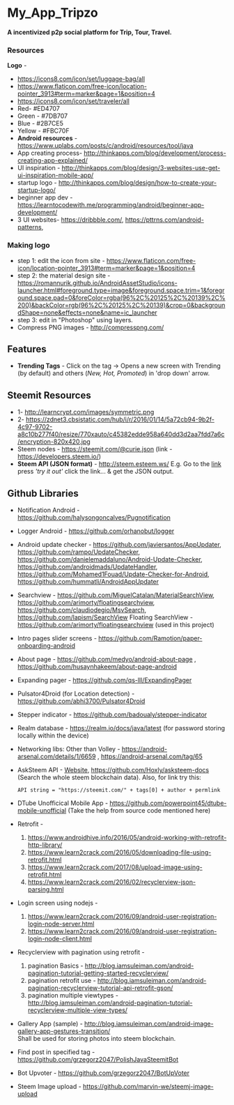 # My_App_Tripzo
**A incentivized p2p social platform for Trip, Tour, Travel.**

### Resources
**Logo** - 
* https://icons8.com/icon/set/luggage-bag/all
* https://www.flaticon.com/free-icon/location-pointer_3913#term=marker&page=1&position=4
* https://icons8.com/icon/set/traveler/all
* Red- #ED4707
* Green - #7DB707
* Blue - #2B7CE5
* Yellow - #FBC70F
* **Android resources** - https://www.uplabs.com/posts/c/android/resources/tool/java
* App creating process- http://thinkapps.com/blog/development/process-creating-app-explained/
* UI inspiration - http://thinkapps.com/blog/design/3-websites-use-get-ui-inspiration-mobile-app/
* startup logo - http://thinkapps.com/blog/design/how-to-create-your-startup-logo/
* beginner app dev - https://learntocodewith.me/programming/android/beginner-app-development/
* 3 UI websites- https://dribbble.com/, https://pttrns.com/android-patterns, 


### Making logo

* step 1: edit the icon from site - https://www.flaticon.com/free-icon/location-pointer_3913#term=marker&page=1&position=4
* step 2: the material design site - https://romannurik.github.io/AndroidAssetStudio/icons-launcher.html#foreground.type=image&foreground.space.trim=1&foreground.space.pad=0&foreColor=rgba(96%2C%20125%2C%20139%2C%200)&backColor=rgb(96%2C%20125%2C%20139)&crop=0&backgroundShape=none&effects=none&name=ic_launcher
* step 3: edit in "Photoshop" using layers.
* Compress PNG images - http://compresspng.com/

## Features
* **Trending Tags** - Click on the tag -> Opens a new screen with Trending (by default) and others (_New, Hot, Promoted_) in 'drop down' arrow.



## Steemit Resources
* 1- http://learncrypt.com/images/symmetric.png
* 2- https://zdnet3.cbsistatic.com/hub/i/r/2016/01/14/5a72cb94-9b2f-4c97-9702-a8c10b277f40/resize/770xauto/c45382edde958a640dd3d2aa7fdd7a6c/encryption-820x420.jpg
* Steem nodes - https://steemit.com/@curie.json (link - https://developers.steem.io/)
* **Steem API (JSON format)** - http://steem.esteem.ws/
    E.g. Go to the [link](http://steem.esteem.ws/#!/Post/get_get_discussions_by_trending)
    press _'try it out'_ click the link... & get the JSON output.

## Github Libraries
* Notification Android - https://github.com/halysongoncalves/Pugnotification
* Logger Android - https://github.com/orhanobut/logger
* Android update checker - https://github.com/javiersantos/AppUpdater, https://github.com/rampo/UpdateChecker, https://github.com/danielemaddaluno/Android-Update-Checker, https://github.com/androidmads/UpdateHandler, https://github.com/Mohamed1Fouad/Update-Checker-for-Android, https://github.com/hummatli/AndroidAppUpdater
* Searchview - https://github.com/MiguelCatalan/MaterialSearchView, https://github.com/arimorty/floatingsearchview, https://github.com/claudiodegio/MsvSearch, https://github.com/lapism/SearchView
  Floating SearchView - https://github.com/arimorty/floatingsearchview (used in this project)
* Intro pages slider screens  - https://github.com/Ramotion/paper-onboarding-android
* About page - https://github.com/medyo/android-about-page , https://github.com/husaynhakeem/about-page-android
* Expanding pager - https://github.com/qs-lll/ExpandingPager
* Pulsator4Droid (for Location detection) - https://github.com/abhi3700/Pulsator4Droid
* Stepper indicator - https://github.com/badoualy/stepper-indicator
* Realm database - https://realm.io/docs/java/latest (for password storing locally within the device)
* Networking libs: Other than Volley - https://android-arsenal.com/details/1/6659 , https://android-arsenal.com/tag/65
* AskSteem API - [Website](https://www.asksteem.com/), https://github.com/Hoxly/asksteem-docs (Search the whole steem blockchain data).
  Also, for link try this:
  ```
  API string = "https://steemit.com/" + tags[0] + author + permlink
  ```
  
* DTube Unofficical Mobile App - https://github.com/powerpoint45/dtube-mobile-unofficial (Take the help from source code mentioned here)
* Retrofit -     
  1. https://www.androidhive.info/2016/05/android-working-with-retrofit-http-library/
  2. https://www.learn2crack.com/2016/05/downloading-file-using-retrofit.html
  3. https://www.learn2crack.com/2017/08/upload-image-using-retrofit.html
  4. https://www.learn2crack.com/2016/02/recyclerview-json-parsing.html
* Login screen using nodejs - 
  1. https://www.learn2crack.com/2016/09/android-user-registration-login-node-server.html
  2. https://www.learn2crack.com/2016/09/android-user-registration-login-node-client.html
* Recyclerview with pagination using retrofit - 
  1. pagination Basics - http://blog.iamsuleiman.com/android-pagination-tutorial-getting-started-recyclerview/
  2. pagination retrofit use - http://blog.iamsuleiman.com/android-pagination-recyclerview-tutorial-api-retrofit-gson/
  3. pagination multiple viewtypes - http://blog.iamsuleiman.com/android-pagination-tutorial-recyclerview-multiple-view-types/
 * Gallery App (sample) - http://blog.iamsuleiman.com/android-image-gallery-app-gestures-transition/  
    Shall be used for storing photos into steem blockchain.
 * Find post in specified tag - https://github.com/grzegorz2047/PolishJavaSteemitBot
 * Bot Upvoter - https://github.com/grzegorz2047/BotUpVoter
 * Steem Image upload - https://github.com/marvin-we/steemj-image-upload
